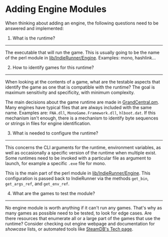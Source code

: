 Adding Engine Modules
=====================

When thinking about adding an engine, the following questions need to be answered and implemented:

1. What is the runtime?
-----------------------

The executable that will run the game. This is usually going to be the name of the perl module in [lib/IndieRunner/Engine](../../lib/IndieRunner/Engine). Examples: mono, hashlink...

2. How to identify games for this runtime?
------------------------------------------

When looking at the contents of a game, what are the testable aspects that identify the game as one that is compatible with the runtime? The goal is maximum sensitivity and specificity, with minimum complexity.

The main decisions about the game runtime are made in [GrandCentral.pm](../../lib/IndieRunner/GrandCentral.pm). Many engines have typical files that are always included with the same name. Examples are: `FNA.dll`, `MonoGame.Framework.dll`, `hlboot.dat`. If this mechanism isn't enough, there is a mechanism to identify byte sequences or strings in files for engine identification.

3. What is needed to configure the runtime?
-------------------------------------------

This concerns the CLI arguments for the runtime, environment variables, as well as occasionally a specific version of the runtime when multiple exist. Some runtimes need to be invoked with a particular file as argument to launch, for example a specific `.exe` file for mono.

This is the main part of the perl module in [lib/IndieRunner/Engine](../../lib/IndieRunner/Engine/). This configuration is passed back to IndieRunner via the methods `get_bin`, `get_args_ref`, and `get_env_ref`.

4. What are the games to test the module?
-----------------------------------------

No engine module is worth anything if it can't run any games. That's why as many games as possible need to be tested, to look for edge cases. Are there resources that enumerate all or a large part of the games that use the runtime? Consider checking out engine webpage and documentation for *showcase* lists, or automated tools like [SteamDB's Tech page](https://steamdb.info/tech/).
